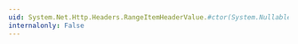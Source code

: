 ```yaml
---
uid: System.Net.Http.Headers.RangeItemHeaderValue.#ctor(System.Nullable{System.Int64},System.Nullable{System.Int64})
internalonly: False
---
```

